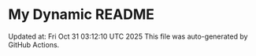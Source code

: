 # My Dynamic README
Updated at: Fri Oct 31 03:12:10 UTC 2025
This file was auto-generated by GitHub Actions.
